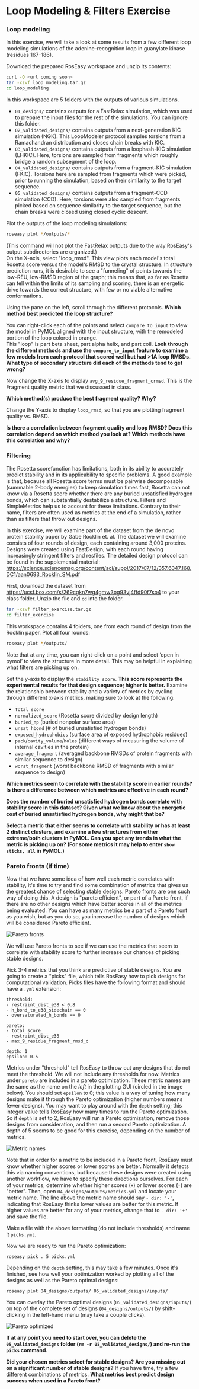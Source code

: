 Loop Modeling & Filters Exercise
===

### Loop modeling

In this exercise, we will take a look at some results from a few different loop modeling simulations of the adenine-recognition loop in guanylate kinase (residues 167-186).  

Download the prepared RosEasy workspace and unzip its contents:

```bash
curl -O <url coming soon>
tar -xzvf loop_modeling.tar.gz
cd loop_modeling
```

In this workspace are 5 folders with the outputs of various simulations.
- `01_designs/` contains outputs for a FastRelax simulation, which was used to prepare the input files for the rest of the simulations. You can ignore this folder.  
- `02_validated_designs/` contains outputs from a next-generation KIC simulation (NGK). This LoopModeler protocol samples torsions from a Ramachandran distribution and closes chain breaks with KIC.  
- `03_validated_designs/` contains outputs from a loophash-KIC simulation (LHKIC). Here, torsions are sampled from fragments which roughly bridge a random subsegment of the loop.  
- `04_validated_designs/` contains outputs from a fragment-KIC simulation (FKIC). Torsions here are sampled from fragments which were picked, prior to running the simulation, based on their similarity to the target sequence.  
- `05_validated_designs/` contains outputs from a fragment-CCD simulation (CCD). Here, torsions were also sampled from fragments picked based on sequence similarity to the target sequence, but the chain breaks were closed using closed cyclic descent.  


Plot the outputs of the loop modeling simulations:

```bash
roseasy plot */outputs/*
```

(This command will not plot the FastRelax outputs due to the way RosEasy's output subdirectories are organized.)  
On the X-axis, select "loop_rmsd". This view plots each model's total Rosetta score versus the model's RMSD to the crystal structure. In structure prediction runs, 
it is desirable to see a "funneling" of points towards the low-REU, low-RMSD region of the graph; this means that, as far as Rosetta can tell within the limits of its sampling and scoring, there is an energetic 
drive towards the correct structure, with few or no viable alternative conformations.  

Using the pane on the left, scroll through the different protocols. **Which method best predicted the loop structure?**

You can right-click each of the points and select `compare_to_input` to view the model in PyMOL aligned with the input structure, with the remodeled portion of the loop colored in orange.  
This "loop" is part beta sheet, part alpha helix, and part coil. **Look through the different methods and use the `compare_to_input` feature to examine a few models from each protocol 
that scored well but had >1A loop RMSDs. 
What type of secondary structure did each of the methods tend to get wrong?**

Now change the X-axis to display `avg_9_residue_fragment_crmsd`. This is the Fragment quality metric that we discussed in class. 

**Which method(s) produce the best fragment quality? Why?**

Change the Y-axis to display `loop_rmsd`, so that you are plotting fragment quality vs. RMSD.

**Is there a correlation between fragment quality and loop RMSD? Does this correlation depend on which method you look at? Which methods have this correlation and why?**


### Filtering

The Rosetta scorefunction has limitations, both in its ability to accurately predict stability and in its applicability to specific problems. A good example is that, because all Rosetta score terms must be pairwise decomposable (summable 2-body energies) to keep simulation times fast, Rosetta can not know via a Rosetta score whether there are any buried unsatisfied hydrogen bonds, which can substantially destabilize a structure. Filters and SimpleMetrics help us to account for these limitations. Contrary to their name, filters are often used as metrics at the end of a simulation, rather than as filters that throw out designs.  

In this exercise, we will examine part of the dataset from the de novo protein stability paper by Gabe Rocklin et. al. The dataset we will examine consists of four rounds of design, each containing around 3,000 proteins. Designs were created using FastDesign, with each round having increasingly stringent filters and resfiles. The detailed design protocol can be found in the supplemental material: https://science.sciencemag.org/content/sci/suppl/2017/07/12/357.6347.168.DC1/aan0693_Rocklin_SM.pdf

First, download the dataset from https://ucsf.box.com/s/269cgkn7wg4gmw3og93vj4ffd90f7so4 to your class folder.
Unzip the file and `cd` into the folder. 

```bash
tar -xzvf filter_exercise.tar.gz 
cd filter_exercise
```

This workspace contains 4 folders, one from each round of design from the Rocklin paper. Plot all four rounds:
```bash
roseasy plot */outputs/
```

Note that at any time, you can right-click on a point and select ‘open in pymol’ to view the structure in more detail. This may be helpful in explaining what filters are picking up on. 

Set the y-axis to display the `stability score`. **This score represents the experimental results for that design sequence; higher is better.**
Examine the relationship between stability and a variety of metrics by cycling through different x-axis metrics, making sure to look at the following:
- `Total score`
- `normalized_score` (Rosetta score divided by design length) 
- `buried_np` (buried nonpolar surface area)
- `unsat_hbond` (# of buried unsatisfied hydrogen bonds)
- `exposed_hydrophobics` (surface area of exposed hydrophobic residues)
- `pack`/`cavity_volume`/`holes` (different ways of measuring the volume of internal cavities in the protein)
- `average_fragment` (averaged backbone RMSDs of protein fragments with similar sequence to design)
- `worst_fragment` (worst backbone RMSD of fragments with similar sequence to design)

**Which metrics seem to correlate with the stability score in earlier rounds? Is there a difference between which metrics are effective in each round?**

**Does the number of buried unsatisfied hydrogen bonds correlate with stability score in this dataset? Given what we know about the energetic 
cost of buried unsatisfied hydrogen bonds, why might that be?**

**Select a metric that either seems to correlate with stability or has at least 2 distinct clusters, and examine a few structures from either extreme/both clusters in PyMOL. Can you spot any trends in what the metric is picking up on? (For some metrics it may help to enter `show sticks, all` in PyMOL.)**


### Pareto fronts (if time)

Now that we have some idea of how well each metric correlates with stability, it's time to try and find some combination of metrics that gives us the greatest chance of selecting stable designs. Pareto fronts are one such way of doing this. A design is "pareto efficient", or part of a Pareto front, if there are no other designs which have better scores in all of the metrics being evaluated. You can have as many metrics be a part of a Pareto front as you wish, but as you do so, you increase the number of designs which will be considered Pareto efficient.  

![Pareto fronts](images/pareto.png)

We will use Pareto fronts to see if we can use the metrics that seem to correlate with stability score to further increase our chances of picking stable designs. 

Pick 3-4 metrics that you think are predictive of stable designs. You are going to create a "picks" file, which tells RosEasy how to pick designs for computational validation. Picks files have the following format and should have a `.yml` extension:

```
threshold:
- restraint_dist_e38 < 0.8
- h_bond_to_e38_sidechain == 0
- oversaturated_h_bonds == 0

pareto:
- total_score
- restraint_dist_e38
- max_9_residue_fragment_rmsd_c

depth: 1
epsilon: 0.5
```

Metrics under "threshold" tell RosEasy to throw out any designs that do not meet the threshold. We will not include any thresholds for now. Metrics under `pareto` are included in a pareto optimization. These metric names are the same as the name on the *left* in the plotting GUI (circled in the image below). You should set `epsilon` to 0; this value is a way of tuning how many designs make it through the Pareto optimization (higher numbers means fewer designs). You may want to play around with the `depth` setting; this integer value tells RosEasy how many times to run the Pareto optimization. So if `depth` is set to 2, RosEasy will run a Pareto optimization, remove those designs from consideration, and then run a second Pareto optimization. A depth of 5 seems to be good for this exercise, depending on the number of metrics.  

![Metric names](images/metric_names.png)

Note that in order for a metric to be included in a Pareto front, RosEasy must know whether higher scores or lower scores are better. Normally it detects this via naming conventions, but because these designs were created using another workflow, we have to specify these directions ourselves. For each of your metrics, determine whether higher scores (`+`) or lower scores (`-`) are "better". Then, open `04_designs/outputs/metrics.yml` and locate your metric name. The line above the metric name should say  `- dir: '-'`, indicating that RosEasy thinks lower values are better for this metric. If higher values are better for any of your metrics, change that to  `- dir: '+'` and save the file.

Make a file with the above formatting (do not include thresholds) and name it `picks.yml`. 

Now we are ready to run the Pareto optimization:
```
roseasy pick . 5 picks.yml
```

Depending on the `depth` setting, this may take a few minutes. Once it's finished, see how well your optimization worked by plotting all of the designs as well as the Pareto optimal designs:

```
roseasy plot 04_designs/outputs/ 05_validated_designs/inputs/
```

You can overlay the Pareto optimal designs (`05_validated_designs/inputs/`) on top of the complete set of designs (`04_designs/outputs/`) by shift-clicking in the left-hand menu (may take a couple clicks).  

![Pareto optimized](images/pareto_picks.png)

**If at any point you need to start over, you can delete the `05_validated_designs` folder (`rm -r 05_validated_designs/`) and re-run the `picks` command.**

**Did your chosen metrics select for stable designs? Are you missing out on a significant number of stable designs?** If you have time, try a few different combinations of metrics. **What metrics best predict design success when used in a Pareto front?**
